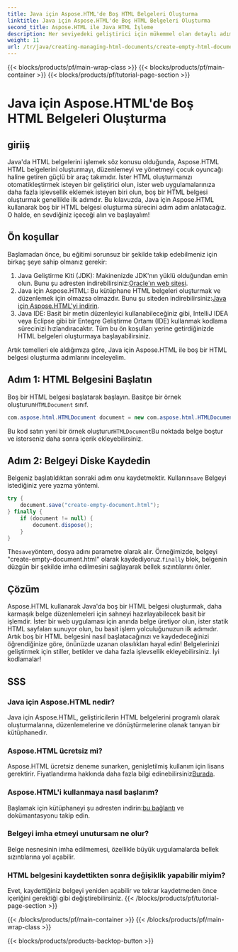 ```yaml
---
title: Java için Aspose.HTML'de Boş HTML Belgeleri Oluşturma
linktitle: Java için Aspose.HTML'de Boş HTML Belgeleri Oluşturma
second_title: Aspose.HTML ile Java HTML İşleme
description: Her seviyedeki geliştirici için mükemmel olan detaylı adım adım eğitimimiz ile Aspose.HTML kullanarak Java'da boş HTML belgelerinin nasıl oluşturulacağını öğrenin.
weight: 11
url: /tr/java/creating-managing-html-documents/create-empty-html-documents/
---
```


{{< blocks/products/pf/main-wrap-class >}}
{{< blocks/products/pf/main-container >}}
{{< blocks/products/pf/tutorial-page-section >}}

# Java için Aspose.HTML'de Boş HTML Belgeleri Oluşturma

## giriiş
Java'da HTML belgelerini işlemek söz konusu olduğunda, Aspose.HTML HTML belgelerini oluşturmayı, düzenlemeyi ve yönetmeyi çocuk oyuncağı haline getiren güçlü bir araç takımıdır. İster HTML oluşturmanızı otomatikleştirmek isteyen bir geliştirici olun, ister web uygulamalarınıza daha fazla işlevsellik eklemek isteyen biri olun, boş bir HTML belgesi oluşturmak genellikle ilk adımdır. Bu kılavuzda, Java için Aspose.HTML kullanarak boş bir HTML belgesi oluşturma sürecini adım adım anlatacağız. O halde, en sevdiğiniz içeceği alın ve başlayalım!
## Ön koşullar
Başlamadan önce, bu eğitimi sorunsuz bir şekilde takip edebilmeniz için birkaç şeye sahip olmanız gerekir:
1.  Java Geliştirme Kiti (JDK): Makinenizde JDK'nın yüklü olduğundan emin olun. Bunu şu adresten indirebilirsiniz:[Oracle'ın web sitesi](https://www.oracle.com/java/technologies/javase-jdk11-downloads.html).
2. Java için Aspose.HTML: Bu kütüphane HTML belgeleri oluşturmak ve düzenlemek için olmazsa olmazdır. Bunu şu siteden indirebilirsiniz:[Java için Aspose.HTML'yi indirin](https://releases.aspose.com/html/java/).
3. Java IDE: Basit bir metin düzenleyici kullanabileceğiniz gibi, IntelliJ IDEA veya Eclipse gibi bir Entegre Geliştirme Ortamı (IDE) kullanmak kodlama sürecinizi hızlandıracaktır.
Tüm bu ön koşulları yerine getirdiğinizde HTML belgeleri oluşturmaya başlayabilirsiniz.

Artık temelleri ele aldığımıza göre, Java için Aspose.HTML ile boş bir HTML belgesi oluşturma adımlarını inceleyelim.
## Adım 1: HTML Belgesini Başlatın
Boş bir HTML belgesi başlatarak başlayın.
 Basitçe bir örnek oluşturun`HTMLDocument` sınıf.
```java
com.aspose.html.HTMLDocument document = new com.aspose.html.HTMLDocument();
```
 Bu kod satırı yeni bir örnek oluşturur`HTMLDocument`Bu noktada belge boştur ve isterseniz daha sonra içerik ekleyebilirsiniz.
## Adım 2: Belgeyi Diske Kaydedin
Belgeniz başlatıldıktan sonraki adım onu kaydetmektir.
 Kullanın`save` Belgeyi istediğiniz yere yazma yöntemi.
```java
try {
    document.save("create-empty-document.html");
} finally {
    if (document != null) {
        document.dispose();
    }
}
```
 The`save`yöntem, dosya adını parametre olarak alır. Örneğimizde, belgeyi "create-empty-document.html" olarak kaydediyoruz.`finally` blok, belgenin düzgün bir şekilde imha edilmesini sağlayarak bellek sızıntılarını önler.
## Çözüm
Aspose.HTML kullanarak Java'da boş bir HTML belgesi oluşturmak, daha karmaşık belge düzenlemeleri için sahneyi hazırlayabilecek basit bir işlemdir. İster bir web uygulaması için anında belge üretiyor olun, ister statik HTML sayfaları sunuyor olun, bu basit işlem yolculuğunuzun ilk adımıdır. 
Artık boş bir HTML belgesini nasıl başlatacağınızı ve kaydedeceğinizi öğrendiğinize göre, önünüzde uzanan olasılıkları hayal edin! Belgelerinizi geliştirmek için stiller, betikler ve daha fazla işlevsellik ekleyebilirsiniz. İyi kodlamalar!
## SSS
### Java için Aspose.HTML nedir?
Java için Aspose.HTML, geliştiricilerin HTML belgelerini programlı olarak oluşturmalarına, düzenlemelerine ve dönüştürmelerine olanak tanıyan bir kütüphanedir.
### Aspose.HTML ücretsiz mi?
Aspose.HTML ücretsiz deneme sunarken, genişletilmiş kullanım için lisans gerektirir. Fiyatlandırma hakkında daha fazla bilgi edinebilirsiniz[Burada](https://purchase.aspose.com/buy).
### Aspose.HTML'i kullanmaya nasıl başlarım?
 Başlamak için kütüphaneyi şu adresten indirin:[bu bağlantı](https://releases.aspose.com/html/java/) ve dokümantasyonu takip edin.
### Belgeyi imha etmeyi unutursam ne olur?
Belge nesnesinin imha edilmemesi, özellikle büyük uygulamalarda bellek sızıntılarına yol açabilir.
### HTML belgesini kaydettikten sonra değişiklik yapabilir miyim?
Evet, kaydettiğiniz belgeyi yeniden açabilir ve tekrar kaydetmeden önce içeriğini gerektiği gibi değiştirebilirsiniz.
{{< /blocks/products/pf/tutorial-page-section >}}

{{< /blocks/products/pf/main-container >}}
{{< /blocks/products/pf/main-wrap-class >}}

{{< blocks/products/products-backtop-button >}}

